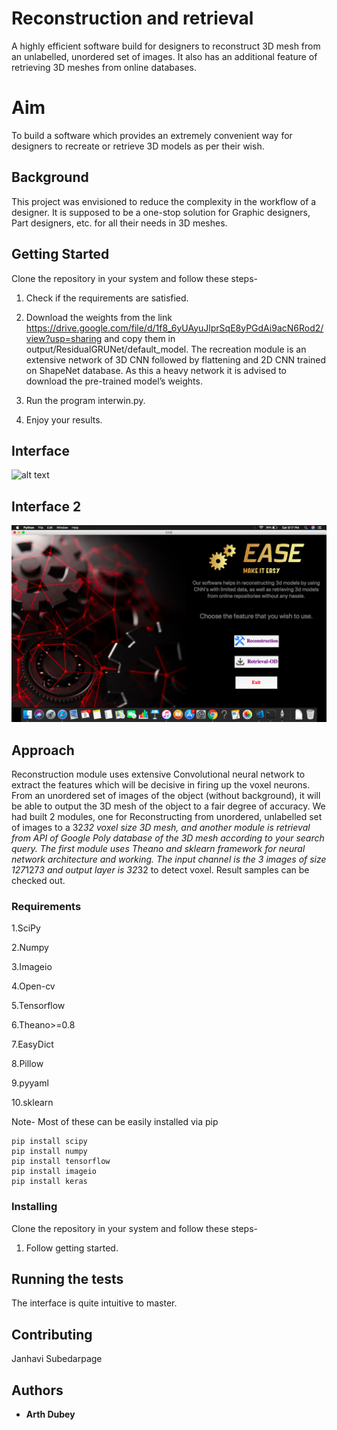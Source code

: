 # Reconstruction and retrieval
A highly efficient software build for designers to reconstruct 3D mesh from an unlabelled, unordered set of images. It also has an additional feature of retrieving 3D meshes from online databases.

# Aim

To build a software which provides an extremely convenient way for designers to recreate or retrieve 3D models as per their wish.

## Background

This project was envisioned to reduce the complexity in the workflow of a designer. It is supposed to be a one-stop solution for Graphic designers, Part designers, etc. for all their needs in 3D meshes.

## Getting Started

Clone the repository in your system and follow these steps-
1. Check if the requirements are satisfied.

2. Download the weights from the link https://drive.google.com/file/d/1f8_6yUAyuJlprSqE8yPGdAi9acN6Rod2/view?usp=sharing and copy them in output/ResidualGRUNet/default_model. The recreation module is an extensive network of 3D CNN followed by flattening and 2D CNN trained on ShapeNet database. As this a heavy network it is advised to download the pre-trained model’s weights.

3. Run the program interwin.py.

4. Enjoy your results.

## Interface

![alt text](https://raw.githubusercontent.com/ArthDubey/Reconstructionandretrieval/int.png)

## Interface 2

![Screenshot](int.png)

## Approach

Reconstruction module uses extensive Convolutional neural network to extract the features which will be decisive in firing up the voxel neurons. From an unordered set of images of the object (without background), it will be able to output the 3D mesh of the object to a fair degree of accuracy. We had built 2 modules, one for Reconstructing from unordered, unlabelled set of images to a 32*32 voxel size 3D mesh, and another module is retrieval from API of Google Poly database of the 3D mesh according to your search query. The first module uses Theano and sklearn framework for neural network architecture and working. The input channel is the 3 images of size 127*127*3 and output layer is 32*32 to detect voxel. Result samples can be checked out.

### Requirements

1.SciPy 

2.Numpy 

3.Imageio 

4.Open-cv

5.Tensorflow

6.Theano>=0.8

7.EasyDict

8.Pillow

9.pyyaml

10.sklearn


Note- Most of these can be easily installed via pip

```
pip install scipy
pip install numpy
pip install tensorflow
pip install imageio
pip install keras
```

### Installing

Clone the repository in your system and follow these steps-
1. Follow getting started.

## Running the tests

The interface is quite intuitive to master.



## Contributing

Janhavi Subedarpage
## Authors

* **Arth Dubey** 

